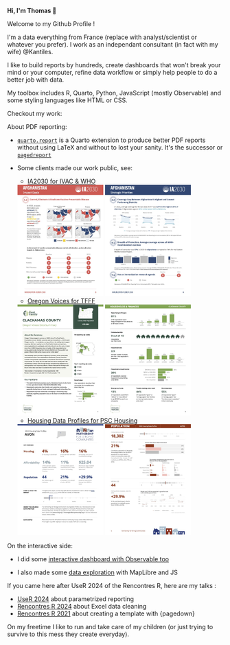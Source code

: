 **Hi, I'm Thomas 👋**

Welcome to my Github Profile !

I'm a data everything from France (replace with analyst/scientist or whatever you prefer). I work as an independant consultant (in fact with my wife) @Kantiles.

I like to build reports by hundreds, create dashboards that won't break your mind or your computer, refine data workflow or simply help people to do a better job with data.

My toolbox includes R, Quarto, Python, JavaScript (mostly Observable) and some styling languages like HTML or CSS.

Checkout my work:

About PDF reporting:

-   [`quarto.report`](https://github.com/kantiles/quarto.report) is a Quarto extension to produce better PDF reports without using LaTeX and without to lost your sanity. It's the successor or [`pagedreport`](https://github.com/rfortherestofus/pagedreport/)

-   Some clients made our work public, see:

    -   [IA2030 for IVAC & WHO](https://publichealth.jhu.edu/ivac/2024/new-ia2030-country-profiles-to-track-immunization-achievements)
    
    <img src="assets/Afghanistan a.jpg" width="200px">
    <img src="assets/Afghanistan b.jpg" width="200px">

    -   [Oregon Voices for TFFF](https://orvoices.org/your-county/)

    <img src="assets/or_voices_1.jpg" width="200px">
    <img src="assets/or_voices_2.jpg" width="200px">

    -   [Housing Data Profiles for PSC Housing](https://housingprofiles.pschousing.org/)
    
    <img src="assets/psc 1.jpg" width="200px">
    <img src="assets/psc 2.jpg" width="200px">

On the interactive side:

-   I did some [interactive dashboard with Observable too](https://kantiles.github.io/demo_isd/main.html)

-   I also made some [data exploration](https://kantiles.github.io/prix-ehpad-web/) with MapLibre and JS

If you came here after UseR 2024 of the Rencontres R, here are my talks :

-   [UseR 2024](https://github.com/tvroylandt/user_2024_parametrized_reporting) about parametrized reporting
-   [Rencontres R 2024](https://github.com/tvroylandt/rr_2024) about Excel data cleaning
-   [Rencontres R 2021](https://github.com/tvroylandt/pagedown_rr2021) about creating a template with {pagedown}

On my freetime I like to run and take care of my children (or just trying to survive to this mess they create everyday).
